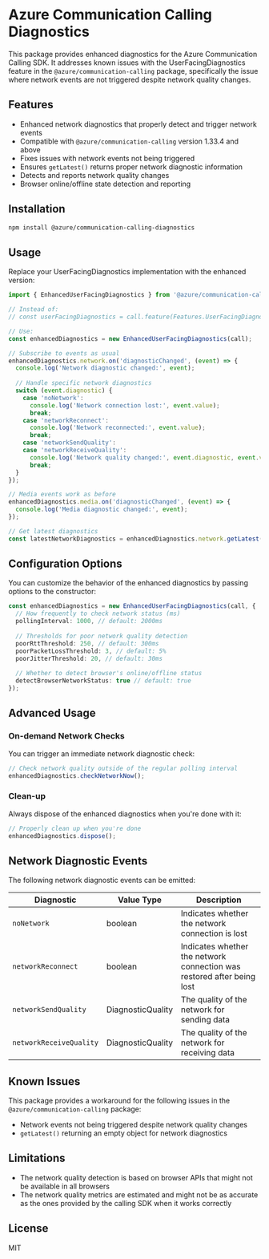 # Azure Communication Calling Diagnostics

This package provides enhanced diagnostics for the Azure Communication Calling SDK. It addresses known issues with the UserFacingDiagnostics feature in the `@azure/communication-calling` package, specifically the issue where network events are not triggered despite network quality changes.

## Features

- Enhanced network diagnostics that properly detect and trigger network events
- Compatible with `@azure/communication-calling` version 1.33.4 and above
- Fixes issues with network events not being triggered
- Ensures `getLatest()` returns proper network diagnostic information
- Detects and reports network quality changes
- Browser online/offline state detection and reporting

## Installation

```bash
npm install @azure/communication-calling-diagnostics
```

## Usage

Replace your UserFacingDiagnostics implementation with the enhanced version:

```typescript
import { EnhancedUserFacingDiagnostics } from '@azure/communication-calling-diagnostics';

// Instead of:
// const userFacingDiagnostics = call.feature(Features.UserFacingDiagnostics);

// Use:
const enhancedDiagnostics = new EnhancedUserFacingDiagnostics(call);

// Subscribe to events as usual
enhancedDiagnostics.network.on('diagnosticChanged', (event) => {
  console.log('Network diagnostic changed:', event);
  
  // Handle specific network diagnostics
  switch (event.diagnostic) {
    case 'noNetwork':
      console.log('Network connection lost:', event.value);
      break;
    case 'networkReconnect':
      console.log('Network reconnected:', event.value);
      break;
    case 'networkSendQuality':
    case 'networkReceiveQuality':
      console.log('Network quality changed:', event.diagnostic, event.value);
      break;
  }
});

// Media events work as before
enhancedDiagnostics.media.on('diagnosticChanged', (event) => {
  console.log('Media diagnostic changed:', event);
});

// Get latest diagnostics
const latestNetworkDiagnostics = enhancedDiagnostics.network.getLatest();
```

## Configuration Options

You can customize the behavior of the enhanced diagnostics by passing options to the constructor:

```typescript
const enhancedDiagnostics = new EnhancedUserFacingDiagnostics(call, {
  // How frequently to check network status (ms)
  pollingInterval: 1000, // default: 2000ms
  
  // Thresholds for poor network quality detection
  poorRttThreshold: 250, // default: 300ms
  poorPacketLossThreshold: 3, // default: 5%
  poorJitterThreshold: 20, // default: 30ms
  
  // Whether to detect browser's online/offline status
  detectBrowserNetworkStatus: true // default: true
});
```

## Advanced Usage

### On-demand Network Checks

You can trigger an immediate network diagnostic check:

```typescript
// Check network quality outside of the regular polling interval
enhancedDiagnostics.checkNetworkNow();
```

### Clean-up

Always dispose of the enhanced diagnostics when you're done with it:

```typescript
// Properly clean up when you're done
enhancedDiagnostics.dispose();
```

## Network Diagnostic Events

The following network diagnostic events can be emitted:

| Diagnostic | Value Type | Description |
|------------|------------|-------------|
| `noNetwork` | boolean | Indicates whether the network connection is lost |
| `networkReconnect` | boolean | Indicates whether the network connection was restored after being lost |
| `networkSendQuality` | DiagnosticQuality | The quality of the network for sending data |
| `networkReceiveQuality` | DiagnosticQuality | The quality of the network for receiving data |

## Known Issues

This package provides a workaround for the following issues in the `@azure/communication-calling` package:

- Network events not being triggered despite network quality changes
- `getLatest()` returning an empty object for network diagnostics

## Limitations

- The network quality detection is based on browser APIs that might not be available in all browsers
- The network quality metrics are estimated and might not be as accurate as the ones provided by the calling SDK when it works correctly

## License

MIT
